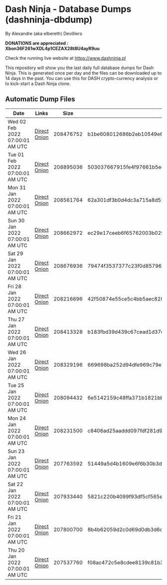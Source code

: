 # Dash Ninja - Database Dumps (dashninja-dbdump)
By Alexandre (aka elbereth) Devilliers

**DONATIONS are appreciated : Xbon36F261wXDL4p1CEZAX28t8U4ayR9uu**

Check the running live website at https://www.dashninja.pl

This repository will show you the last daily full database dumps for Dash Ninja. This is generated once per day and the files can be downloaded up to 14 days in the past.
You can use this for DASH crypto-currency analysis or to kick-start a Dash Ninja clone.


## Automatic Dump Files
| Date | Links | Size | SHA256 |
|--|--|--|--|
| Wed 02 Feb 2022 07:00:01 AM UTC | [Direct](https://oshi.at/ysnX) [Onion](http://5ety7tpkim5me6eszuwcje7bmy25pbtrjtue7zkqqgziljwqy3rrikqd.onion/ysnX) | 208476752 | b1be608012686b2eb10549e6c2a4cd6d3b0fce6d689944be5ef5468069e10a83 | 
| Tue 01 Feb 2022 07:00:01 AM UTC | [Direct](https://oshi.at/WZqs) [Onion](http://5ety7tpkim5me6eszuwcje7bmy25pbtrjtue7zkqqgziljwqy3rrikqd.onion/WZqs) | 208895036 | 503037667915fe4f97661b5e4d43ac5923429e898070bc993f34b8dc7a791670 | 
| Mon 31 Jan 2022 07:00:01 AM UTC | [Direct](https://oshi.at/JEEa) [Onion](http://5ety7tpkim5me6eszuwcje7bmy25pbtrjtue7zkqqgziljwqy3rrikqd.onion/JEEa) | 208561764 | 62a301df3b0d4dc3a715a8d51a7ad3baf8c1cd2513ed7883981efd620239ea39 | 
| Sun 30 Jan 2022 07:00:01 AM UTC | [Direct](https://oshi.at/tLKP) [Onion](http://5ety7tpkim5me6eszuwcje7bmy25pbtrjtue7zkqqgziljwqy3rrikqd.onion/tLKP) | 208662972 | ec29e17ceeb6f65762003b0296cce77548829469080f38ddb2ad290bf2348da8 | 
| Sat 29 Jan 2022 07:00:01 AM UTC | [Direct](https://oshi.at/uDyi) [Onion](http://5ety7tpkim5me6eszuwcje7bmy25pbtrjtue7zkqqgziljwqy3rrikqd.onion/uDyi) | 208676936 | 79474f3537377c23f0d857969e3b8b6eb2a257ffad1ff0e387adf4360d6c58b5 | 
| Fri 28 Jan 2022 07:00:01 AM UTC | [Direct](https://oshi.at/DqvE) [Onion](http://5ety7tpkim5me6eszuwcje7bmy25pbtrjtue7zkqqgziljwqy3rrikqd.onion/DqvE) | 208216696 | 42f50874e55ce5c4bb5aec828a7a122089a45c0cdc2ce56ce16c5a25713077ed | 
| Thu 27 Jan 2022 07:00:01 AM UTC | [Direct](https://oshi.at/ecBM) [Onion](http://5ety7tpkim5me6eszuwcje7bmy25pbtrjtue7zkqqgziljwqy3rrikqd.onion/ecBM) | 208413328 | b183fbd39d439c67cead1d37dc83b42d49570c9e532e0b82bf02af51c79ab43b | 
| Wed 26 Jan 2022 07:00:01 AM UTC | [Direct](https://oshi.at/Rocq) [Onion](http://5ety7tpkim5me6eszuwcje7bmy25pbtrjtue7zkqqgziljwqy3rrikqd.onion/Rocq) | 208329196 | 669698ba252d94dfe969c79e81abd384af2a65942150594d1c744a92900d6444 | 
| Tue 25 Jan 2022 07:00:01 AM UTC | [Direct](https://oshi.at/zxke) [Onion](http://5ety7tpkim5me6eszuwcje7bmy25pbtrjtue7zkqqgziljwqy3rrikqd.onion/zxke) | 208094432 | 6e5142159c48ffa371b1821bb088bf35d9cfef5145a8e1661d10cab6fc122e6c | 
| Mon 24 Jan 2022 07:00:01 AM UTC | [Direct](https://oshi.at/HRgQ) [Onion](http://5ety7tpkim5me6eszuwcje7bmy25pbtrjtue7zkqqgziljwqy3rrikqd.onion/HRgQ) | 208231500 | c8406ad25aaddd097fdf281d9a7aea2b042fd4362f13415a30f2711ec300449f | 
| Sun 23 Jan 2022 07:00:01 AM UTC | [Direct](https://oshi.at/FSqT) [Onion](http://5ety7tpkim5me6eszuwcje7bmy25pbtrjtue7zkqqgziljwqy3rrikqd.onion/FSqT) | 207763592 | 51449a5d4b1609e6f6b30b3d437e46f0007f80085fdbe842af4b96f30fa2f2e3 | 
| Sat 22 Jan 2022 07:00:01 AM UTC | [Direct](https://oshi.at/tHJc) [Onion](http://5ety7tpkim5me6eszuwcje7bmy25pbtrjtue7zkqqgziljwqy3rrikqd.onion/tHJc) | 207933440 | 5821c220b4099f93df5cf565e03cc7e58ff86fab515b7888f2c9168c0ab1087f | 
| Fri 21 Jan 2022 07:00:01 AM UTC | [Direct](https://oshi.at/PJvD) [Onion](http://5ety7tpkim5me6eszuwcje7bmy25pbtrjtue7zkqqgziljwqy3rrikqd.onion/PJvD) | 207800700 | 8b4b62059d2c0d69d0db3d6d2017c95ecfb3590dc652bc46512cf9c6cdd38772 | 
| Thu 20 Jan 2022 07:00:01 AM UTC | [Direct](https://oshi.at/Sxvj) [Onion](http://5ety7tpkim5me6eszuwcje7bmy25pbtrjtue7zkqqgziljwqy3rrikqd.onion/Sxvj) | 207537760 | f08ac472c5e8cdee8139c81b3f28c09b2a343ad3cdba18350ff48071c7214e50 | 
